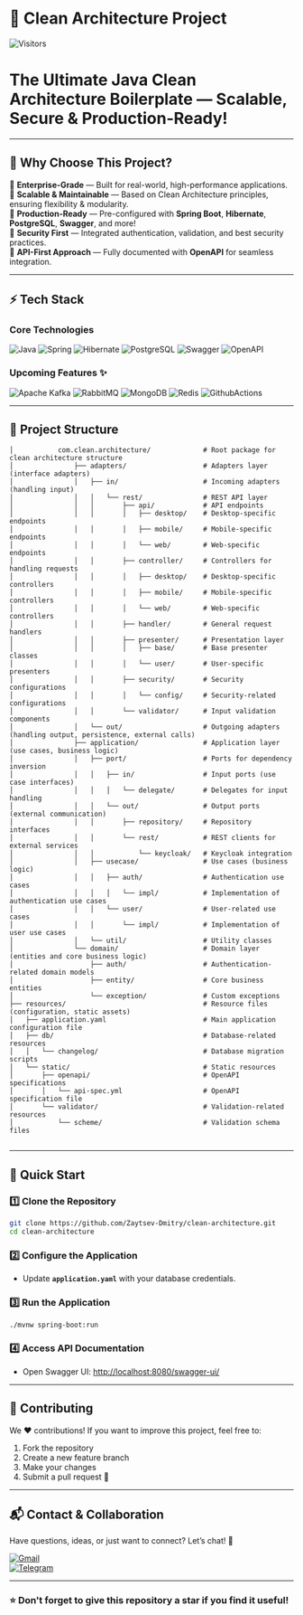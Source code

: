 # 🚀 Clean Architecture Project

![Visitors](https://api.visitorbadge.io/api/visitors?path=https://github.com/Zaytsev-Dmitry/clean-architecture&label=Repository%20Visits&countColor=%230c7ebe&style=flat&labelStyle=none)

# The Ultimate Java Clean Architecture Boilerplate — Scalable, Secure & Production-Ready!

---

## 🎯 Why Choose This Project?

🔹 **Enterprise-Grade** — Built for real-world, high-performance applications.  
🔹 **Scalable & Maintainable** — Based on Clean Architecture principles, ensuring flexibility & modularity.  
🔹 **Production-Ready** — Pre-configured with **Spring Boot**, **Hibernate**, **PostgreSQL**, **Swagger**, and more!  
🔹 **Security First** — Integrated authentication, validation, and best security practices.  
🔹 **API-First Approach** — Fully documented with **OpenAPI** for seamless integration.

---

## ⚡ Tech Stack

### **Core Technologies**

![Java](https://img.shields.io/badge/java-%23ED8B00.svg?style=for-the-badge&logo=openjdk&logoColor=white)
![Spring](https://img.shields.io/badge/spring-%236DB33F.svg?style=for-the-badge&logo=spring&logoColor=white)
![Hibernate](https://img.shields.io/badge/Hibernate-59666C?style=for-the-badge&logo=Hibernate&logoColor=white)
![PostgreSQL](https://img.shields.io/badge/postgres-%23316192.svg?style=for-the-badge&logo=postgresql&logoColor=white)
![Swagger](https://img.shields.io/badge/-Swagger-%23Clojure?style=for-the-badge&logo=swagger&logoColor=white)
![OpenAPI](https://img.shields.io/badge/openapiinitiative-%23000000.svg?style=for-the-badge&logo=openapiinitiative&logoColor=white)

### **Upcoming Features ✨**

![Apache Kafka](https://img.shields.io/badge/Apache%20Kafka-000?style=for-the-badge&logo=apachekafka)
![RabbitMQ](https://img.shields.io/badge/Rabbitmq-FF6600?style=for-the-badge&logo=rabbitmq&logoColor=white)
![MongoDB](https://img.shields.io/badge/MongoDB-%234ea94b.svg?style=for-the-badge&logo=mongodb&logoColor=white)
![Redis](https://img.shields.io/badge/redis-%23DD0031.svg?&style=for-the-badge&logo=redis&logoColor=white)
![GithubActions](https://img.shields.io/badge/GitHub_Actions-2088FF?style=for-the-badge&logo=github-actions&logoColor=white)

---

## 📂 Project Structure

```plaintext
│           com.clean.architecture/             # Root package for clean architecture structure
│               ├── adapters/                   # Adapters layer (interface adapters)
│               │   ├── in/                     # Incoming adapters (handling input)
│               │   │   └── rest/               # REST API layer
│               │   │       ├── api/            # API endpoints
│               │   │       │   ├── desktop/    # Desktop-specific endpoints
│               │   │       │   ├── mobile/     # Mobile-specific endpoints
│               │   │       │   └── web/        # Web-specific endpoints
│               │   │       ├── controller/     # Controllers for handling requests
│               │   │       │   ├── desktop/    # Desktop-specific controllers
│               │   │       │   ├── mobile/     # Mobile-specific controllers
│               │   │       │   └── web/        # Web-specific controllers
│               │   │       ├── handler/        # General request handlers
│               │   │       ├── presenter/      # Presentation layer
│               │   │       │   ├── base/       # Base presenter classes
│               │   │       │   └── user/       # User-specific presenters
│               │   │       ├── security/       # Security configurations
│               │   │       │   └── config/     # Security-related configurations
│               │   │       └── validator/      # Input validation components
│               │   └── out/                    # Outgoing adapters (handling output, persistence, external calls)
│               ├── application/                # Application layer (use cases, business logic)
│               │   ├── port/                   # Ports for dependency inversion
│               │   │   ├── in/                 # Input ports (use case interfaces)
│               │   │   │   └── delegate/       # Delegates for input handling
│               │   │   └── out/                # Output ports (external communication)
│               │   │       ├── repository/     # Repository interfaces
│               │   │       └── rest/           # REST clients for external services
│               │   │           └── keycloak/   # Keycloak integration
│               │   ├── usecase/                # Use cases (business logic)
│               │   │   ├── auth/               # Authentication use cases
│               │   │   │   └── impl/           # Implementation of authentication use cases
│               │   │   └── user/               # User-related use cases
│               │   │       └── impl/           # Implementation of user use cases
│               │   └── util/                   # Utility classes
│               └── domain/                     # Domain layer (entities and core business logic)
│                   ├── auth/                   # Authentication-related domain models
│                   ├── entity/                 # Core business entities
│                   └── exception/              # Custom exceptions
├── resources/                                  # Resource files (configuration, static assets)
│   ├── application.yaml                        # Main application configuration file
│   ├── db/                                     # Database-related resources
│   │   └── changelog/                          # Database migration scripts
│   └── static/                                 # Static resources
│       ├── openapi/                            # OpenAPI specifications
│       │   └── api-spec.yml                    # OpenAPI specification file
│       └── validator/                          # Validation-related resources
│           └── scheme/                         # Validation schema files
         
```

---

## 🚀 Quick Start

### 1️⃣ Clone the Repository
```sh
git clone https://github.com/Zaytsev-Dmitry/clean-architecture.git
cd clean-architecture
```

### 2️⃣ Configure the Application
- Update **`application.yaml`** with your database credentials.

### 3️⃣ Run the Application
```sh
./mvnw spring-boot:run
```

### 4️⃣ Access API Documentation
- Open Swagger UI: [http://localhost:8080/swagger-ui/](http://localhost:8080/swagger-ui/)

---

## 🤝 Contributing

We ❤️ contributions! If you want to improve this project, feel free to:
1. Fork the repository
2. Create a new feature branch
3. Make your changes
4. Submit a pull request 🚀

---

## 📬 Contact & Collaboration

Have questions, ideas, or just want to connect? Let’s chat! 📩

[![Gmail](https://img.shields.io/badge/Gmail-D14836?style=for-the-badge&logo=gmail&logoColor=white)](mailto:zaytsev.dmitry9228@gmail.com)  
[![Telegram](https://img.shields.io/badge/Telegram-2CA5E0?style=for-the-badge&logo=telegram&logoColor=white)](https://t.me/zaytsev_dv)

---

### ⭐ Don't forget to give this repository a star if you find it useful!


